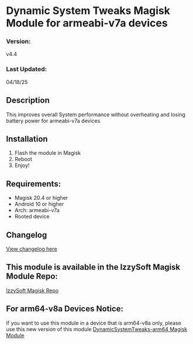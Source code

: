 # Dynamic System Tweaks Magisk Module for armeabi-v7a devices

### Version:
v4.4

### Last Updated:
04/18/25

## Description
This improves overall System performance without overheating and losing battery power for armeabi-v7a devices

## Installation 
1. Flash the module in Magisk
3. Reboot
4. Enjoy!

## Requirements:
- Magisk 20.4 or higher
- Android 10 or higher
- Arch: armeabi-v7a
- Rooted device

## Changelog
[View changelog here](https://github.com/PS2ClassicsVault/Dynamic-System-Tweaks-Magisk-Module/blob/main/changelog.md)


## This module is available in the IzzySoft Magisk Module Repo:
[IzzySoft Magisk Repo](https://apt.izzysoft.de/magisk/)

## For arm64-v8a Devices Notice:
If you want to use this module in a device that is arm64-v8a only, please use this new version of this module [DynamicSystemTweaks-arm64 Magisk Module](https://github.com/PS2ClassicsVault/DynamicSystemTweaks-arm64-Magisk-Module)
